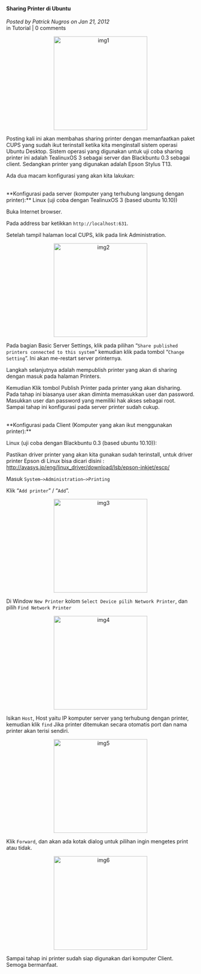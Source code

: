 #### Sharing Printer di Ubuntu
_Posted by Patrick Nugros on Jan 21, 2012_
<br>
in Tutorial | 0 comments	

<p align="center">
	<img src="./posts/2012-01-21-sharing-printer-di-ubuntu/1.gif" height="250px" alt="img1">
</p> 

Posting kali ini akan membahas sharing printer dengan memanfaatkan paket CUPS yang sudah ikut terinstall ketika kita menginstall sistem operasi Ubuntu Desktop.
Sistem operasi yang digunakan untuk uji coba sharing printer ini adalah TealinuxOS 3 sebagai server dan Blackbuntu 0.3 sebagai client. Sedangkan printer yang digunakan adalah Epson Stylus T13.

Ada dua macam konfigurasi yang akan kita lakukan:

<br>
**Konfigurasi pada server (komputer yang terhubung langsung dengan printer):**
Linux (uji coba dengan TealinuxOS 3 (based ubuntu 10.10))

Buka Internet browser.

Pada address bar ketikkan `http://localhost:631`.

Setelah tampil halaman local CUPS, klik pada link Administration.

<p align="center">
	<img src="./posts/2012-01-21-sharing-printer-di-ubuntu/2.png" height="250px" alt="img2">
</p> 

Pada bagian Basic Server Settings, klik pada pilihan “`Share published printers connected to this system`” kemudian klik pada tombol “`Change Setting`”. Ini akan me-restart server printernya.

Langkah selanjutnya adalah mempublish printer yang akan di sharing dengan masuk pada halaman Printers.

Kemudian Klik tombol Publish Printer pada printer yang akan disharing. Pada tahap ini biasanya user akan diminta memasukkan user dan password. Masukkan user dan password yang memiliki hak akses sebagai root. Sampai tahap ini konfigurasi pada server printer sudah cukup.

<br>
**Konfigurasi pada Client (Komputer yang akan ikut menggunakan printer):**

Linux (uji coba dengan Blackbuntu 0.3 (based ubuntu 10.10)):

Pastikan driver printer yang akan kita gunakan sudah terinstall, untuk driver printer Epson di Linux bisa dicari disini : <http://avasys.jp/eng/linux_driver/download/lsb/epson-inkjet/escp/>

Masuk `System–>Administration–>Printing`

Klik “`Add printer`” / “`Add`”.

<p align="center">
	<img src="./posts/2012-01-21-sharing-printer-di-ubuntu/3.png" height="250px" alt="img3">
</p> 

Di Window `New Printer` kolom `Select Device pilih Network Printer`, dan pilih `Find Network Printer`
<p align="center">
	<img src="./posts/2012-01-21-sharing-printer-di-ubuntu/4.png" height="250px" alt="img4">
</p> 

Isikan `Host`, Host yaitu IP komputer server yang terhubung dengan printer, kemudian klik `find`
Jika printer ditemukan secara otomatis port dan nama printer akan terisi sendiri.
<p align="center">
	<img src="./posts/2012-01-21-sharing-printer-di-ubuntu/5.png" height="250px" alt="img5">
</p> 

Klik `Forward`, dan akan ada kotak dialog untuk pilihan ingin mengetes print atau tidak.
<p align="center">
	<img src="./posts/2012-01-21-sharing-printer-di-ubuntu/6.png" height="250px" alt="img6">
</p> 

Sampai tahap ini printer sudah siap digunakan dari komputer Client. Semoga bermanfaat.